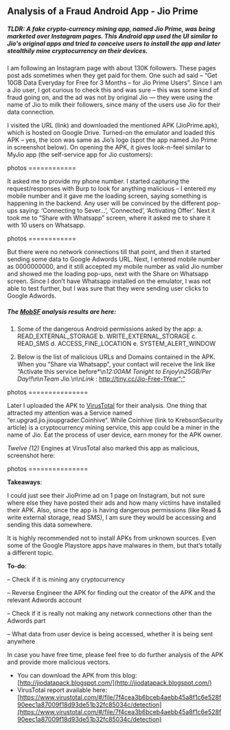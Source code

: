 ## Analysis of a Fraud Android App - Jio Prime

##### TLDR: A fake crypto-currency mining app, named Jio Prime, was being marketed over Instagram pages. This Android app used the UI similar to Jio's original apps and tried to conceive users to install the app and later stealthily mine cryptocurrency on their devices.

I am following an Instagram page with about 130K followers. These pages post ads sometimes when they get paid for them. One such ad said – “Get 10GB Data Everyday for Free for 3 Months – for Jio Prime Users”. Since I am a Jio user, I got curious to check this and was sure – this was some kind of fraud going on, and the ad was not by original Jio — they were using the name of Jio to milk their followers, since many of the users use Jio for their data connection.

I visited the URL (link) and downloaded the mentioned APK (JioPrime.apk), which is hosted on Google Drive. Turned-on the emulator and loaded this APK – yes, the icon was same as Jio’s logo (spot the app named Jio Prime in screenshot below). On opening the APK, it gives look-n-feel similar to MyJio app (the self-service app for Jio customers):

photos ============

It asked me to provide my phone number. I started capturing the request/responses with Burp to look for anything malicious – I entered my mobile number and it gave me the loading screen, saying something is happening in the backend. Any user will be convinced by the different pop-ups saying: ‘Connecting to Sever…’, ‘Connected’, ‘Activating Offer’. Next it took me to “Share with Whatsapp” screen, where it asked me to share it with 10 users on Whatsapp.

photos ============

But there were no network connections till that point, and then it started sending some data to Google Adwords URL.
Next, I entered mobile number as 0000000000, and it still accepted my mobile number as valid Jio number and showed me the loading pop-ups, next with the Share on Whatsapp screen. Since I don’t have Whatsapp installed on the emulator, I was not able to test further, but I was sure that they were sending user clicks to Google Adwords.

##### The [MobSF](https://github.com/MobSF/Mobile-Security-Framework-MobSF) analysis results are here: 

1. Some of the dangerous Android permissions asked by the app:
a. READ_EXTERNAL_STORAGE
b. WRITE_EXTERNAL_STORAGE
c. READ_SMS
d. ACCESS_FINE_LOCATION
e. SYSTEM_ALERT_WINDOW

2. Below is the list of malicious URLs and Domains contained in the APK. When you “Share via Whatsapp”, your contact will receive the link like “Activate this service before*\n*12:00AM Tonight to Enjoy*\n*25GB/Per Day!!*\n\n*Team Jio.*\n\n*Link* : http://tiny.cc/Jio-Free-1Year“;“

photos ===============

Later I uploaded the APK to [VirusTotal](https://www.virustotal.com/gui/home/upload) for their analysis. One thing that attracted my attention was a Service named “er.upgrad.jio.jioupgrader.Coinhive“. While Coinhive (link to KrebsonSecurity article) is a cryptocurrency mining service, this app could be a miner in the name of Jio. Eat the process of user device, earn money for the APK owner.

_Twelve (12)_ Engines at VirusTotal also marked this app as malicious, screenshot here:

photos ===============

**Takeaways**:

I could just see their JioPrime ad on 1 page on Instagram, but not sure where else they have posted their ads and how many victims have installed their APK. Also, since the app is having dangerous permissions (like Read & write external storage, read SMS), I am sure they would be accessing and sending this data somewhere.

It is highly recommended not to install APKs from unknown sources. Even some of the Google Playstore apps have malwares in them, but that’s totally a different topic.

**To-do**:

– Check if it is mining any cryptocurrency

– Reverse Engineer the APK for finding out the creator of the APK and the relevant Adwords account

– Check if it is really not making any network connections other than the Adwords part

– What data from user device is being accessed, whether it is being sent anywhere

In case you have free time, please feel free to do further analysis of the APK and provide more malicious vectors.

- You can download the APK from this blog: [http://jiodatapack.blogspot.com/](http://jiodatapack.blogspot.com/)
- VirusTotal report available here: [https://www.virustotal.com/#/file/7f4cea3b6bceb4aebb45a8f1c6e528f90eec1a87009f18d93de51b32fc85034c/detection](https://www.virustotal.com/#/file/7f4cea3b6bceb4aebb45a8f1c6e528f90eec1a87009f18d93de51b32fc85034c/detection)
